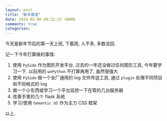 ```yaml
---
layout: post
title: "新年展望"
date: 2014-02-06 09:32:37 +0800
comments: true
categories: 
---
```

今天是新年节后的第一天上班, 下着雨, 人不多, 多数没回.

记一下今年打算做的事情:

1. 使用 `PySide` 作为图形开发平台, 过去的一年还没做过任何图形工具, 今年要学习一下. 以前用的 `wxPython` 不打算再用了, 虽然很强大
2. 使用 `PySide` 做一个全厂通用的 log 文件传送工具, 通过 `plugin` 处理不同项目和不同格式的 log
3. 做一个小东西或学习一个平台监控一下在管的几台服务器
4. 改善手里的几个 flask 系统
5. 学习/使用 `Semantic UI` 作为主力 CSS 框架

以上.
